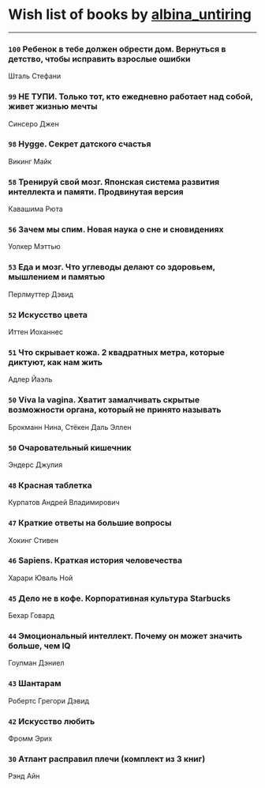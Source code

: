 # Wish list of books by [albina_untiring](http://vk.com/id2579695)
---

### `100` Ребенок в тебе должен обрести дом. Вернуться в детство, чтобы исправить взрослые ошибки
Шталь Стефани

### `99` НЕ ТУПИ. Только тот, кто ежедневно работает над собой, живет жизнью мечты
Синсеро Джен

### `98` Hygge. Секрет датского счастья
Викинг Майк

### `58` Тренируй свой мозг. Японская система развития интеллекта и памяти. Продвинутая версия
Кавашима Рюта

### `56` Зачем мы спим. Новая наука о сне и сновидениях
Уолкер Мэттью

### `53` Еда и мозг. Что углеводы делают со здоровьем, мышлением и памятью
Перлмуттер Дэвид

### `52` Искусство цвета
Иттен Иоханнес

### `51` Что скрывает кожа. 2 квадратных метра, которые диктуют, как нам жить
Адлер Йаэль

### `50` Viva la vagina. Хватит замалчивать скрытые возможности органа, который не принято называть
Брокманн Нина, Стёкен Даль Эллен

### `50` Очаровательный кишечник
Эндерс Джулия

### `48` Красная таблетка
Курпатов Андрей Владимирович

### `47` Краткие ответы на большие вопросы
Хокинг Стивен

### `46` Sapiens. Краткая история человечества
Харари Юваль Ной

### `45` Дело не в кофе. Корпоративная культура Starbucks
Бехар Говард

### `44` Эмоциональный интеллект. Почему он может значить больше, чем IQ
Гоулман Дэниел

### `43` Шантарам
Робертс Грегори Дэвид

### `42` Искусство любить
Фромм Эрих

### `30` Атлант расправил плечи (комплект из 3 книг)
Рэнд Айн


